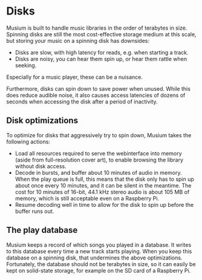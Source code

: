 # Disks

Musium is built to handle music libraries in the order of terabytes in size.
Spinning disks are still the most cost-effective storage medium at this scale,
but storing your music on a spinning disk has downsides:

 * Disks are slow, with high latency for reads, e.g. when starting a track.
 * Disks are noisy, you can hear them spin up, or hear them rattle when seeking.

Especially for a music player, these can be a nuisance.

Furthermore, disks can spin down to save power when unused. While this does
reduce audible noise, it also causes access latencies of dozens of seconds when
accessing the disk after a period of inactivity.

## Disk optimizations

To optimize for disks that aggressively try to spin down, Musium takes the
following actions:

 * Load all resources required to serve the webinterface into memory (aside from
   full-resolution cover art), to enable browsing the library without disk
   access.
 * Decode in bursts, and buffer about 10 minutes of audio in memory. When the
   play queue is full, this means that the disk only has to spin up about once
   every 10 minutes, and it can be silent in the meantime. The cost for 10
   minutes of 16-bit, 44.1 kHz stereo audio is about 105 MB of memory, which is
   still acceptable even on a Raspberry Pi.
 * Resume decoding well in time to allow for the disk to spin up before the
   buffer runs out.

## The play database

Musium keeps a record of which songs you played in a database. It writes to this
database every time a new track starts playing. When you keep this database on
a spinning disk, that undermines the above optimizations. Fortunately, the
database should not be terabytes in size, so it can easily be kept on
solid-state storage, for example on the <abbr>SD</abbr> card of a Raspberry Pi.
